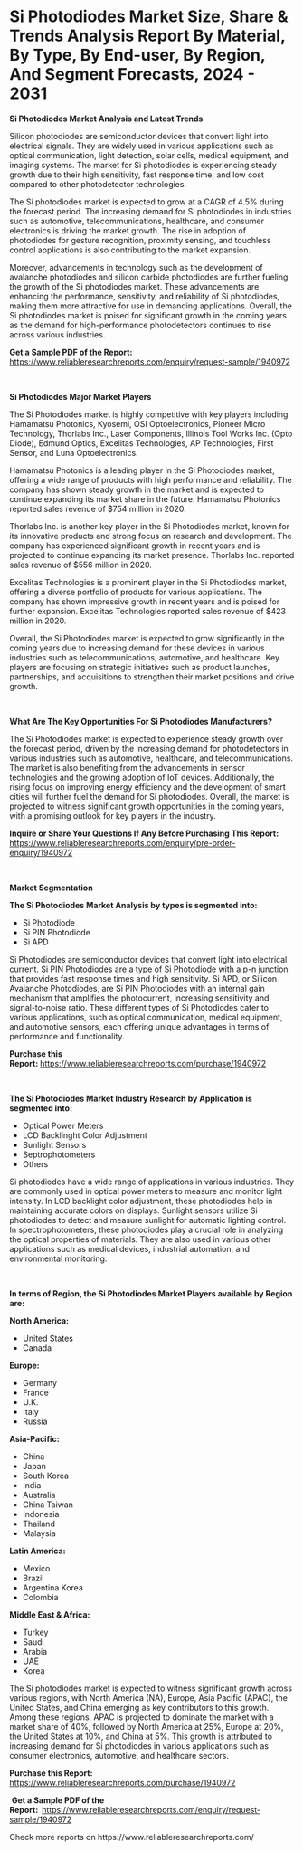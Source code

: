 <p><h1>Si Photodiodes Market Size, Share & Trends Analysis Report By Material, By Type, By End-user, By Region, And Segment Forecasts, 2024 - 2031</h1></p><p><strong>Si Photodiodes Market Analysis and Latest Trends</strong></p>
<p><p>Silicon photodiodes are semiconductor devices that convert light into electrical signals. They are widely used in various applications such as optical communication, light detection, solar cells, medical equipment, and imaging systems. The market for Si photodiodes is experiencing steady growth due to their high sensitivity, fast response time, and low cost compared to other photodetector technologies.</p><p>The Si photodiodes market is expected to grow at a CAGR of 4.5% during the forecast period. The increasing demand for Si photodiodes in industries such as automotive, telecommunications, healthcare, and consumer electronics is driving the market growth. The rise in adoption of photodiodes for gesture recognition, proximity sensing, and touchless control applications is also contributing to the market expansion.</p><p>Moreover, advancements in technology such as the development of avalanche photodiodes and silicon carbide photodiodes are further fueling the growth of the Si photodiodes market. These advancements are enhancing the performance, sensitivity, and reliability of Si photodiodes, making them more attractive for use in demanding applications. Overall, the Si photodiodes market is poised for significant growth in the coming years as the demand for high-performance photodetectors continues to rise across various industries.</p></p>
<p><strong>Get a Sample PDF of the Report:&nbsp;</strong> <a href="https://www.reliableresearchreports.com/enquiry/request-sample/1940972">https://www.reliableresearchreports.com/enquiry/request-sample/1940972</a></p>
<p>&nbsp;</p>
<p><strong>Si Photodiodes Major Market Players</strong></p>
<p><p>The Si Photodiodes market is highly competitive with key players including Hamamatsu Photonics, Kyosemi, OSI Optoelectronics, Pioneer Micro Technology, Thorlabs Inc., Laser Components, Illinois Tool Works Inc. (Opto Diode), Edmund Optics, Excelitas Technologies, AP Technologies, First Sensor, and Luna Optoelectronics.</p><p>Hamamatsu Photonics is a leading player in the Si Photodiodes market, offering a wide range of products with high performance and reliability. The company has shown steady growth in the market and is expected to continue expanding its market share in the future. Hamamatsu Photonics reported sales revenue of $754 million in 2020.</p><p>Thorlabs Inc. is another key player in the Si Photodiodes market, known for its innovative products and strong focus on research and development. The company has experienced significant growth in recent years and is projected to continue expanding its market presence. Thorlabs Inc. reported sales revenue of $556 million in 2020.</p><p>Excelitas Technologies is a prominent player in the Si Photodiodes market, offering a diverse portfolio of products for various applications. The company has shown impressive growth in recent years and is poised for further expansion. Excelitas Technologies reported sales revenue of $423 million in 2020.</p><p>Overall, the Si Photodiodes market is expected to grow significantly in the coming years due to increasing demand for these devices in various industries such as telecommunications, automotive, and healthcare. Key players are focusing on strategic initiatives such as product launches, partnerships, and acquisitions to strengthen their market positions and drive growth.</p></p>
<p>&nbsp;</p>
<p><strong>What Are The Key Opportunities For Si Photodiodes Manufacturers?</strong></p>
<p><p>The Si Photodiodes market is expected to experience steady growth over the forecast period, driven by the increasing demand for photodetectors in various industries such as automotive, healthcare, and telecommunications. The market is also benefiting from the advancements in sensor technologies and the growing adoption of IoT devices. Additionally, the rising focus on improving energy efficiency and the development of smart cities will further fuel the demand for Si photodiodes. Overall, the market is projected to witness significant growth opportunities in the coming years, with a promising outlook for key players in the industry.</p></p>
<p><strong>Inquire or Share Your Questions If Any Before Purchasing This Report:</strong> <a href="https://www.reliableresearchreports.com/enquiry/pre-order-enquiry/1940972">https://www.reliableresearchreports.com/enquiry/pre-order-enquiry/1940972</a></p>
<p>&nbsp;</p>
<p><strong>Market Segmentation</strong></p>
<p><strong>The Si Photodiodes Market Analysis by types is segmented into:</strong></p>
<p><ul><li>Si Photodiode</li><li>Si PIN Photodiode</li><li>Si APD</li></ul></p>
<p><p>Si Photodiodes are semiconductor devices that convert light into electrical current. Si PIN Photodiodes are a type of Si Photodiode with a p-n junction that provides fast response times and high sensitivity. Si APD, or Silicon Avalanche Photodiodes, are Si PIN Photodiodes with an internal gain mechanism that amplifies the photocurrent, increasing sensitivity and signal-to-noise ratio. These different types of Si Photodiodes cater to various applications, such as optical communication, medical equipment, and automotive sensors, each offering unique advantages in terms of performance and functionality.</p></p>
<p><strong>Purchase this Report:&nbsp;</strong><a href="https://www.reliableresearchreports.com/purchase/1940972">https://www.reliableresearchreports.com/purchase/1940972</a></p>
<p>&nbsp;</p>
<p><strong>The Si Photodiodes Market Industry Research by Application is segmented into:</strong></p>
<p><ul><li>Optical Power Meters</li><li>LCD Backlinght Color Adjustment</li><li>Sunlight Sensors</li><li>Septrophotometers</li><li>Others</li></ul></p>
<p><p>Si photodiodes have a wide range of applications in various industries. They are commonly used in optical power meters to measure and monitor light intensity. In LCD backlight color adjustment, these photodiodes help in maintaining accurate colors on displays. Sunlight sensors utilize Si photodiodes to detect and measure sunlight for automatic lighting control. In spectrophotometers, these photodiodes play a crucial role in analyzing the optical properties of materials. They are also used in various other applications such as medical devices, industrial automation, and environmental monitoring.</p></p>
<p>&nbsp;</p>
<p><strong>In terms of Region, the Si Photodiodes Market Players available by Region are:</strong></p>
<p>
    <p> <strong> North America: </strong>
        <ul>
            <li>United States</li>
            <li>Canada</li>
        </ul>
        </p> 
    <p> <strong> Europe: </strong>
        <ul>
            <li>Germany</li>
            <li>France</li>
            <li>U.K.</li>
            <li>Italy</li>
            <li>Russia</li>
        </ul>
        </p> 
    <p> <strong> Asia-Pacific: </strong>
        <ul>
            <li>China</li>
            <li>Japan</li>
            <li>South Korea</li>
            <li>India</li>
            <li>Australia</li>
            <li>China Taiwan</li>
            <li>Indonesia</li>
            <li>Thailand</li>
            <li>Malaysia</li>
        </ul>
        </p> 
    <p> <strong> Latin America: </strong>
        <ul>
            <li>Mexico</li>
            <li>Brazil</li>
            <li>Argentina Korea</li>
            <li>Colombia</li>
        </ul>
        </p> 
    <p> <strong> Middle East & Africa: </strong>
        <ul>
            <li>Turkey</li>
            <li>Saudi</li>
            <li>Arabia</li>
            <li>UAE</li>
            <li>Korea</li>
        </ul>
    </p>
    </p>
<p><p>The Si photodiodes market is expected to witness significant growth across various regions, with North America (NA), Europe, Asia Pacific (APAC), the United States, and China emerging as key contributors to this growth. Among these regions, APAC is projected to dominate the market with a market share of 40%, followed by North America at 25%, Europe at 20%, the United States at 10%, and China at 5%. This growth is attributed to increasing demand for Si photodiodes in various applications such as consumer electronics, automotive, and healthcare sectors.</p></p>
<p><strong>Purchase this Report: </strong><a href="https://www.reliableresearchreports.com/purchase/1940972">https://www.reliableresearchreports.com/purchase/1940972</a></p>
<p>&nbsp;<strong>Get a Sample PDF of the Report:&nbsp;&nbsp;</strong><a href="https://www.reliableresearchreports.com/enquiry/request-sample/1940972">https://www.reliableresearchreports.com/enquiry/request-sample/1940972</a></p>
<p><strong></strong></p>
<p>Check more reports on https://www.reliableresearchreports.com/</p>